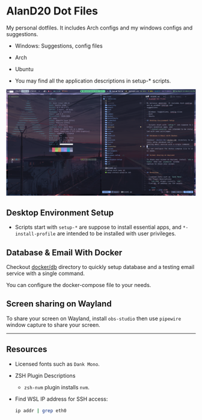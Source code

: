 # AlanD20 Dot Files

My personal dotfiles. It includes Arch configs and my windows configs and
suggestions.

- Windows: Suggestions, config files
- Arch
- Ubuntu

- You may find all the application descriptions in setup-\* scripts.

![desktop-screenshot](pics/desktop-screenshot.png)

## Desktop Environment Setup

- Scripts start with `setup-*` are suppose to install essential apps, and
  `*-install-profile` are intended to be installed with user privileges.

## Database & Email With Docker

Checkout [docker/db](docker/db) directory to quickly setup database and a
testing email service with a single command.

You can configure the docker-compose file to your needs.

## Screen sharing on Wayland

To share your screen on Wayland, install `obs-studio` then use `pipewire` window
capture to share your screen.

---

## Resources

- Licensed fonts such as `Dank Mono`.
- ZSH Plugin Descriptions
  - `zsh-nvm` plugin installs `nvm`.
- Find WSL IP address for SSH access:

  ```bash
  ip addr | grep eth0
  ```
